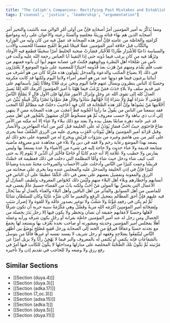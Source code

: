```yaml
---
title: "The Caliph's Companions: Rectifying Past Mistakes and Establishing a Just System"
tags: ['counsel', 'justice', 'leadership', "argumentation"]
---
```


 ومما يُذَكَّرُ به أمير المؤمنين أمرُ أصحَابِهِ فإنَّ من أولى أمْرِ الوالي منه بالتثبت والتحيز أمر أصحابه الذين هم بهاء فنائه وزينَةُ مجلسِهِ وألسنَةُ رعيته والأعوان على رأيه ومواضِعُ كَرَامَتِهِ والخاصَّة من عامته فإنَّ أمرَ هذه الصحابة قد عمِلَ فيه من كان وليه من الوزارة والكُتَّاب قبل خلافة أمير المؤمنين عملًا قبيحًا مُفرِطَ القُبح مفسدًا للحسب والأدب والسياسة دَاعيًا للأشْرَارِ طَاردًا للأخْيَار فصَارتْ صحبة الخليط أمرًا سخيفًا فطمع فيه الأوغاد وتَزَهَّدَ فيه من كان يرغب فيما دُونه حتى إذا التقينا أبا العباس  رحمة الله عليه  وكُنت في ناسٍ من صُلَحَاء أهلِ البَصْرة ووجُوههم فكنتُ في عصابة منهم أبوا أن يأتوه فمنهم من تغيب فلم يَقْدَم ومنهم مَنْ هَرَبَ بعدَ قُدُومه اختيارًا للمعصية على سُوءِ الموضِعِ لا يَعْتَذِرُون في ذلك إلا بضياع المكتب والدعوة والمدخل يَقُولون هذه مَنْزِلَةٌ كان من هو أشرف من أبنائنا يرغبون فيما هو دونها عند من هو أصغر أمراء ولاتنا اليوم ولكنها قد كانت مكرمة وحسبًا إذ الناس ينظرون ويسأل عنهم فأما اليوم ونحن نرى فُلانًا وفلانًا يَنْفِرُ بأسمائهم على غير قديمٍ سلف ولا بلاءٍ حَدَثَ فمَنْ يَرْغَبُ فيما هَهُنَا يا أميرَ المؤمنينَ أكرمك الله إمَّا يَصيرُ العدل كله إلى تقوى الله  عز وجل  وإنزال الأمور مَنَازلها فإن الأول قال
لَا يَصْلُحُ النَّاسُ فَوْضَى لَا سَرَاةَ لَهمْ
وَلَا سَرَاةَ إِذَا جُهَّالُهمْ سَادُوا
وقال
همْ سَوَّدُوا نَصْرًا وَكُلُّ قَبِيلَةٍ
يُبَيِّنُ عن أَحْلَامِها مَنْ يَسُودُها
وإنَّ أَمْرَ هذه الصَّحَابة قد كان فيه أعاجيبُ دخلتْ فيه مظالمُ أمَّا العجب فقد سمعنا من الناس من يقُولُ ما رأينا أعْجُوبة قطُّ أعجَبَ من هذه الصحابة ممن لا ينتهي إلى أدب ذي نباهة ولا حسب معروف ثُمَّ هو مسخُوطُ الرَّأي مشهورٌ بالفُجُور في أهل مصر قد غبر عامة دهره صانعًا يعمل بيده ولا يعتد مع ذلك ببلاء ولا غناء إلا أنه مكنه من الأمر صَاغَ فاحتَوَى حيثُ أحَبَّ فصَارَ يُؤذَنُ له على الخليفة قبل كثيرٍ من أبناء المهاجرين والأنصار وقبل قَرَابَةِ أميرِ المؤمنينَ وأهلِ بُيُوتَاتِ العَرَب ويجري عليه من الرزق الضِّعْفُ مما يجري على كثير من بني هاشم وغيره من سَرَوَات قُرَيْشٍ ويخرج له من المعونة على نحو ذلك لم يضعه بهذا الموضع رعاية رحم ولا فقه في دين ولا بلاء في مجاهدة عدو معروفة ماضية متتابعة قديمة ولا غناء حديث ولا حاجة إليه في شيء من الأشياء ولا عدة يستعدُّ بها  وليس بفارس ولا خطيب ولا عَلَّامَة إلا أنه خدم كاتبًا أو حَاجبًا فأخْبَرَ أن الدِّين لا يَقُوم إلا به حتى كتب كيف شاء ودخل حيث شاء
وأمَّا المظلمة التي دخلت في ذلك فعظيمة قد خَصَّتْ قريشًا وعمت كثيرًا من النَّاس وأدخلت على الأحساب والمروءات محنةً شديدة وضياعًا كثيرًا فإنَّ في إذن الخليفة والمدخل عليه والمجلس عنده وما يجري على صحابته من الرزق والمعونة وتفضيل بعضهم على بعض في ذلك حُكْمًا عظيمًا على أن الناس في أنسابهم وأخطارهم وبلاء أهل البلاء منهم ولَيْسَ ذلك كخَوَاص المعروف ولطيف المنازل أو الأعمال التي يختصُّ بها المولى مَنْ أحَبَّ ولكنه بابٌ من القضاء جسيمٌ عامٌّ يقضى فيه للماضين من أهل السوابق والمآثر من أهل الباقين وأهل البلاء والغناء بالعدل أو بما يُحال فيه عليهم فإنَّ أحق المظالم بتعجيل الرفع والتغيير ما كان ضَرُّه عَائِبًا  وكان للسلطان شائنًا ثُمَّ لم يكن في رفعِهِ مُؤْنَةٌ ولا شغْبٌ ولا توغير بصدور عامَّة ولا للقوة ولا إضرار سَبَبٍ
ولِصَحَابَةِ أميرِ المؤمنِينَ  أكرَمَه الله  مزيةٌ وفَضْلٌ وهي مَكْرُمَةٌ سنية حرية أن تكون شرفًا لأهلها وحسبًا لأعقابهم حقيقة أن تصان وتحظر ولا يكون فيها إلا رجل بَدَرَ بخصلة من الخصال ومن رجل له عند أمير المؤمنين خاصَّة بقرابة أو رجُلٍ يكون شرفُه ورأيه وعمله أهلًا بمجلس أمير المؤمنين وحديثه ومشورته أو صاحب نجدة يُعْرَف بها ويستعد لها يجمعُ مع نجدته حسبًا وعفافًا فيرفَعُ من الجند إلى الصحابة ورجل فَقِيهٍ مُصْلِحٍ يُوضَعُ بين أظهُرِ النَّاسِ لينْتَفِعُوا بصَلاحِهِ وفقهه أو رجل شريف لا يفسد نفسه أو غيرها فأمَّا من يتوسل بالشفاعات فإنه يكتفي أو يُكتفى له بالمعروف والبر فيما لا يَهْجِنُ رأيًا ولا يزيل أمرًا عن مَرْتبته ثُمَّ تكُونُ تلكَ الصُّحْبَةُ المخلصة على منازلها ومداخلها لا يكُونُ للكَاتب فيها أمرٌ في رفع رزق ولا وضعه ولا للحاجب في تقديم إذن ولا تأخيره

## Similar Sections
- [[Section (duya.4)]]
 - [[Section (duya.3)]]
 - [[Section (adka.17)]]
 - [[Section (7_oc.3)]]
 - [[Section (adsa.15)]]
 - [[Section (adka.1)]]
 - [[Section (duya.5)]]
 - [[Section (duya.11)]]
